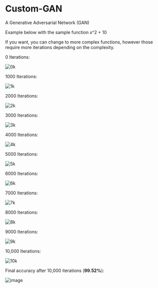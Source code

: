 # Custom-GAN
A Generative Adversarial Network (GAN)

Example below with the sample function x^2 + 10

If you want, you can change to more complex functions, however those require more iterations depending on the complexity.

0 Iterations:

![0k](https://github.com/babaJaan01/Custom-GAN/assets/98251668/a364cd6b-227c-4d61-b590-f3d4a58ae24c)

1000 Iterations:

![1k](https://github.com/babaJaan01/Custom-GAN/assets/98251668/8d3c989f-b765-4f0a-957e-f6524e99a382)

2000 Iterations:

![2k](https://github.com/babaJaan01/Custom-GAN/assets/98251668/71b78243-1590-4952-b70a-af022a0e7560)

3000 Iterations:

![3k](https://github.com/babaJaan01/Custom-GAN/assets/98251668/bba3b8a4-2cf9-4181-8bfe-56156e351eb6)

4000 Iterations:

![4k](https://github.com/babaJaan01/Custom-GAN/assets/98251668/fb9579be-c2ca-4b7c-bf6d-cd4ca14e2653)

5000 Iterations:

![5k](https://github.com/babaJaan01/Custom-GAN/assets/98251668/2e520848-a36b-4300-b8bd-1b87b7f81bfa)

6000 Iterations:

![6k](https://github.com/babaJaan01/Custom-GAN/assets/98251668/18f7c9c3-6977-454f-92bf-e38b666421b4)

7000 Iterations:

![7k](https://github.com/babaJaan01/Custom-GAN/assets/98251668/ed018047-c39e-4e11-9277-f983da8b9e4d)

8000 Iterations:

![8k](https://github.com/babaJaan01/Custom-GAN/assets/98251668/2ead62b4-1632-4907-86a3-ba0599ebe351)

9000 Iterations:

![9k](https://github.com/babaJaan01/Custom-GAN/assets/98251668/fb3848ef-2a4b-4e50-bbae-aee11a955702)

10,000 Iterations:

![10k](https://github.com/babaJaan01/Custom-GAN/assets/98251668/fe18dc92-b360-4de0-bb51-d47ebb16f885)

Final accuracy after 10,000 iterations (**99.52%**):

![image](https://github.com/babaJaan01/Custom-GAN/assets/98251668/ab7f5d5b-950e-45e0-84f6-7eaf79558e80)
